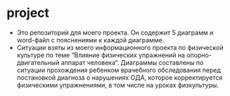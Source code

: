 # project
+ Это репозиторий для моего проекта. Он содержит 5 диаграмм и word-файл с пояснениями к каждой диаграмме.
+ Ситуации взяты из моего информационного проекта по физической культуре по теме “Влияние физических упражнений на опорно-двигательный аппарат человека“. Диаграммы составлены по ситуации прохождения ребенком врачебного обследования перед постановкой диагноза о нарушениях ОДА, которое корректируется физическими упражнениями, в том числе на уроках физкультуры.
